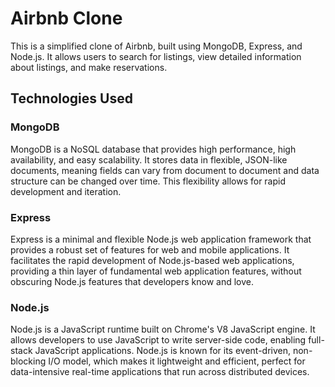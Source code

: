 # Airbnb Clone

This is a simplified clone of Airbnb, built using MongoDB, Express, and Node.js. It allows users to search for listings, view detailed information about listings, and make reservations.

## Technologies Used

### MongoDB
MongoDB is a NoSQL database that provides high performance, high availability, and easy scalability. It stores data in flexible, JSON-like documents, meaning fields can vary from document to document and data structure can be changed over time. This flexibility allows for rapid development and iteration.

### Express
Express is a minimal and flexible Node.js web application framework that provides a robust set of features for web and mobile applications. It facilitates the rapid development of Node.js-based web applications, providing a thin layer of fundamental web application features, without obscuring Node.js features that developers know and love.

### Node.js
Node.js is a JavaScript runtime built on Chrome's V8 JavaScript engine. It allows developers to use JavaScript to write server-side code, enabling full-stack JavaScript applications. Node.js is known for its event-driven, non-blocking I/O model, which makes it lightweight and efficient, perfect for data-intensive real-time applications that run across distributed devices.

